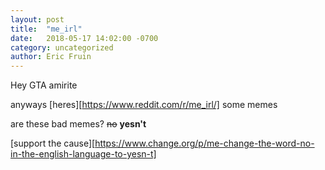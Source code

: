 ```yaml
---
layout: post
title:  "me_irl"
date:   2018-05-17 14:02:00 -0700
category: uncategorized
author: Eric Fruin
---
```


Hey GTA amirite

anyways [heres][https://www.reddit.com/r/me_irl/] some memes

are these bad memes? ~~no~~ **yesn't**

[support the cause][https://www.change.org/p/me-change-the-word-no-in-the-english-language-to-yesn-t]
